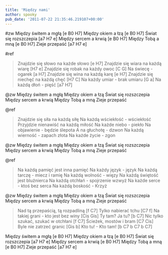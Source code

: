 ```yaml
---
title: 'Między nami'
author: spooky
pub_date: '2011-07-22 21:35:46.219107+00:00'
---
```


#zw
Między świtem a mgłą [e B0 H7]
Między okiem a łzą [e B0 H7]
Świat się rozszczepia [a7 H7 e]
Między sercem a krwią [e B0 H7]
Między Tobą a mną  [e B0 H7]
Zieje przepaść [a7 H7 e]

#ref
>Znajdzie się słowo na każde słowo [e H7]
>Znajdzie się wiara na każdą wiarę [H7 e]
>Znajdzie się robak na każdy owoc [C G]
>Na świecę - ogarek [a H7]
>Znajdzie się wina na każdą karę [e H7]
>Znajdzie się niechęć na każdą chęć [H7 C]
>Na każdy umiar - brak umiaru [G a]
>Na każdą dłoń - pięść [a7 H7]

@zw
Między świtem a mgłą
Między okiem a łzą
Świat się rozszczepia
Między sercem a krwią
Między Tobą a mną 
Zieje przepaść

@ref
>Znajdzie się siła na każdą siłę
>Na każdą wściekłość - wściekłość
>Przyjdzie nienawiść na każdą miłość
>Na każde niebo - piekło
>Na objawienie - będzie ślepota
>A na głuchotę - dzwon
>Na każdą wierność - zapach złota
>Na każde życie - zgon

@zw
Między świtem a mgłą
Między okiem a łzą
Świat się rozszczepia
Między sercem a krwią
Między Tobą a mną 
Zieje przepaść

@ref
>Na każdą pamięć jest inna pamięć
>Na każdy język - język
>Na każdą tarczę - miecz i ramię
>Na każdą wolność - więzy
>Na każdą świętość jest bluźnierca
>Na każdą otchłań - spojrzenie wzwyż
>Na każde serce - ktoś bez serca
>Na każdą boskość - Krzyż

@zw
Między świtem a mgłą
Między okiem a łzą
Świat się rozszczepia
Między sercem a krwią
Między Tobą a mną 
Zieje przepaść

>Nad tą przepaścią, tą rozpadliną [f C7]
>Tylko nabierać tchu [C7 f]
>Na takiej grani - kto jest bez winy [Cis Gis]
>Ty tam? Ja tu? [b C7]
>Nic tylko szukać, szukać w otchłani [f C7]
>Ścieżek, mostów i bram [C7 Cis]
>Byle nie zatrzeć granic [Gis b]
>Kto tu! - Kto tam! [b C7 b C7 b C7]

Między świtem a mgłą [e B0 H7]
Między okiem a łzą [e B0 H7]
Świat się rozszczepia [a7 H7 e]
Między sercem a krwią [e B0 H7]
Między Tobą a mną  [e B0 H7]
Zieje przepaść [a7 H7 e]